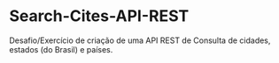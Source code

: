 # Search-Cites-API-REST
Desafio/Exercício de criação de uma API REST de Consulta de cidades, estados (do Brasil) e países.
